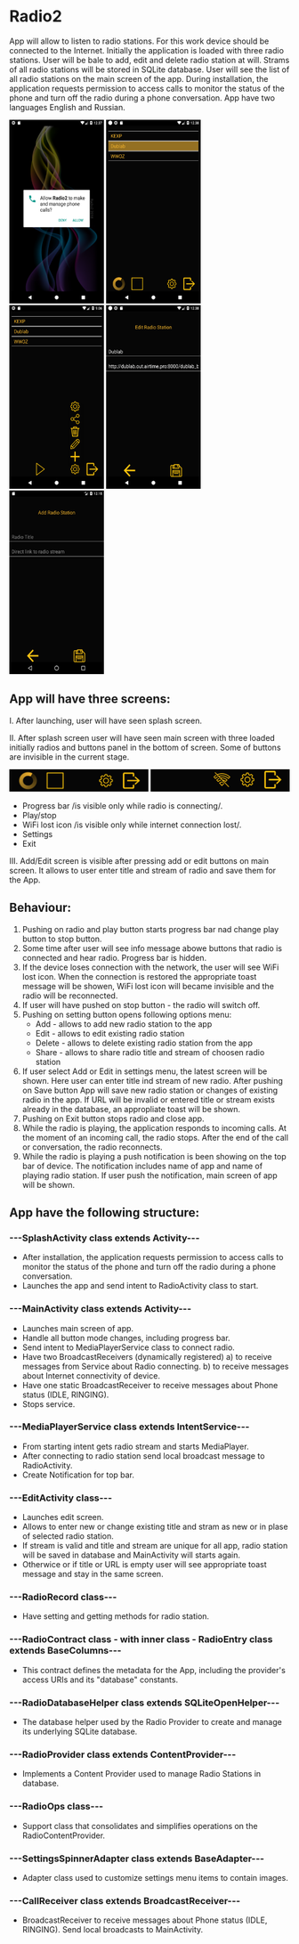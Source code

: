 Radio2
=====================================
App will allow to listen to radio stations. For this work device should be connected to the Internet. 
Initially the application is loaded with three radio stations. User will be bale to add, edit and delete radio station at will. 
Strams of all radio stations will be stored in SQLite database. User will see the list of all radio stations on the main screen of the app.
During installation, the application requests permission to access calls to monitor the status of the phone and turn off the radio during a phone conversation.
App have two languages English and Russian.

<img src="https://github.com/aTasja/Radio2/blob/master/splash.png"  height="330" width="170"> <img src="https://github.com/aTasja/Radio2/blob/master/radio_connecting.png"  height="330" width="170"> <img src="https://github.com/aTasja/Radio2/blob/master/settings.png" height="330"  width="170"> <img src="https://github.com/aTasja/Radio2/blob/master/edit.png" height="330"  width="170"> <img src="https://github.com/aTasja/Radio2/blob/master/add.png" height="330"  width="170"> 

App will have three screens:
---------------------------

I. After launching, user will have seen splash screen.

II. After splash screen user will have seen main screen with three loaded initially radios and buttons panel in the bottom of screen. Some of buttons are invisible in the current stage.

<img src="https://github.com/aTasja/Radio2/blob/master/panel_connecting.png"  width="250" height="40">
<img src="https://github.com/aTasja/Radio2/blob/master/panel_no_wifi.png"  width="250" height="40">

- Progress bar /is visible only while radio is connecting/.
- Play/stop 
- WiFi lost icon /is visible only while internet connection lost/.
- Settings 
- Exit 

III. Add/Edit screen is visible after pressing add or edit buttons on main screen. It allows to user enter title and stream of radio and save them for the App.

Behaviour:
----------
1. Pushing on radio and play button starts progress bar nad change play button to stop button.
2. Some time after user will see info message abowe buttons that radio is connected and hear radio.
	Progress bar is hidden. 
3. If the device loses connection with the network, the user will see WiFi lost icon.
	When the connection is restored the appropriate toast message will be showen, WiFi lost icon will became invisible and the radio will be reconnected.
4. If user will have pushed on stop button - the radio will switch off.
5. Pushing on setting button opens following options menu:
	- Add - allows to add new radio station to the app
	- Edit - allows to edit existing radio station
	- Delete - allows to delete existing radio station from the app
	- Share - allows to share radio title and stream of choosen radio station
6. If user select Add or Edit in settings menu, the latest screen will be shown. Here user can enter title ind stream of new radio. 
   After pushing on Save button App will save new radio station or changes of existing radio in the app.
   If URL will be invalid or entered title or stream exists already in the database, an appropliate toast will be shown.
7. Pushing on Exit button stops radio and close app.
8. While the radio is playing, the application responds to incoming calls. 
   At the moment of an incoming call, the radio stops. After the end of the call or conversation, the radio reconnects.
9. While the radio is playing a push notification is been showing on the top bar of device. 
   The notification  includes name of app and name of playing radio station. 
   If user push the notification, main screen of app will be shown. 
  
App have the following structure:
---------------------------------

### ---SplashActivity class extends Activity--- <br/>
- After installation, the application requests permission to access calls to monitor the status of the phone and turn off the radio during a phone conversation.
- Launches the app and send intent to RadioActivity class to start.<br/>

### ---MainActivity class extends Activity---  <br/>
- Launches main screen of app.<br/>
- Handle all button mode changes, including progress bar.
- Send intent to MediaPlayerService class to connect radio.
- Have two BroadcastReceivers (dynamically registered)
	a) to receive messages from Service about Radio connecting.
	b) to receive messages about Internet connectivity of device.
- Have one static BroadcastReceiver to receive messages about Phone status (IDLE, RINGING). 
- Stops service.<br/>

### ---MediaPlayerService class extends IntentService---  <br/>
- From starting intent gets radio stream and starts MediaPlayer.
- After connecting to radio station send local broadcast message to RadioActivity.
- Create Notification for top bar.

### ---EditActivity class---  <br/>
- Launches edit screen.<br/>
- Allows to enter new or change existing title and stram as new or in plase of selected radio station.
- If stream is valid and title and stream are unique for all app, radio station will be saved in database and MainActivity will starts again.
- Otherwice or if title or URL is empty user will see appropriate toast message and stay in the same screen.

### ---RadioRecord class---  <br/>
- Have setting and getting methods for radio station.

### ---RadioContract class - with inner class - RadioEntry class extends BaseColumns---  <br/>
- This contract defines the metadata for the App, including the provider's access URIs and its "database" constants.

### ---RadioDatabaseHelper class extends SQLiteOpenHelper---  <br/>
- The database helper used by the Radio Provider to create and manage its underlying SQLite database.

### ---RadioProvider class extends ContentProvider---  <br/>
- Implements a Content Provider used to manage Radio Stations in database.

### ---RadioOps class--- <br/>
- Support class that consolidates and simplifies operations on the RadioContentProvider.

### ---SettingsSpinnerAdapter class extends BaseAdapter--- <br/>
- Adapter class used to customize settings menu items to contain images.

### ---CallReceiver class extends BroadcastReceiver--- <br/>
- BroadcastReceiver to receive messages about Phone status (IDLE, RINGING). Send local broadcasts to MainActivity.




